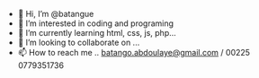 - 👋 Hi, I’m @batangue
- 👀 I’m interested in coding and programing
- 🌱 I’m currently learning html, css, js, php...
- 💞️ I’m looking to collaborate on ...
- 📫 How to reach me .. batango.abdoulaye@gmail.com / 00225 0779351736

<!---
batangue/batangue is a ✨ special ✨ repository because its `README.md` (this file) appears on your GitHub profile.
You can click the Preview link to take a look at your changes.
--->
